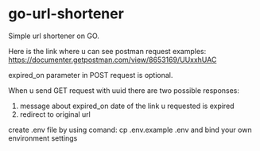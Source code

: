 # go-url-shortener

Simple url shortener on GO.

Here is the link where u can see postman request examples:
https://documenter.getpostman.com/view/8653169/UUxxhUAC

expired_on parameter in POST request is optional.

When u send GET request with uuid there are two possible responses:
1) message about expired_on date of the link u requested is expired
2) redirect to original url

create .env file by using comand:
cp .env.example .env
and bind your own environment settings